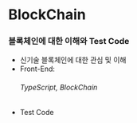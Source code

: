 # BlockChain

<h3>블록체인에 대한 이해와 Test Code</h3>

<ul>
  <li>신기술 블록체인에 대한 관심 및 이해</li>
  <li>Front-End: <h6>TypeScript, BlockChain</li>
  <li>Test Code</li>

</ul>
